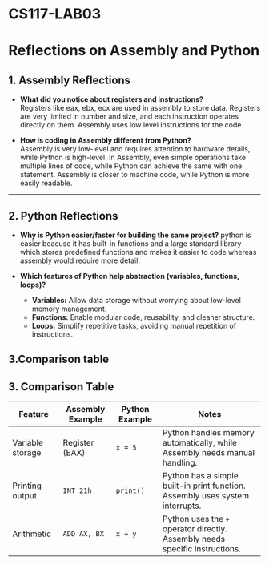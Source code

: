 # CS117-LAB03
# Reflections on Assembly and Python

## 1. Assembly Reflections

- **What did you notice about registers and instructions?**  
Registers like eax, ebx, ecx are used in assembly to store data. Registers are very limited in number and size, and each instruction operates directly on them. Assembly uses low level instructions for the code.

- **How is coding in Assembly different from Python?**  
  Assembly is very low-level and requires attention to hardware details, while Python is high-level. In Assembly, even simple operations take multiple lines of code, while Python can achieve the same with one statement. Assembly is closer to machine code, while Python is more easily readable.

---

## 2. Python Reflections

- **Why is Python easier/faster for building the same project?**
  python is easier beacuse it has built-in functions and a large standard library which stores predefined functions and makes it easier to code whereas assembly would require more detail.

- **Which features of Python help abstraction (variables, functions, loops)?**  
  - **Variables:** Allow data storage without worrying about low-level memory management.  
  - **Functions:** Enable modular code, reusability, and cleaner structure.  
  - **Loops:** Simplify repetitive tasks, avoiding manual repetition of instructions.  
## 3.Comparison table
## 3. Comparison Table

| Feature          | Assembly Example | Python Example | Notes |
|------------------|------------------|----------------|-------|
| Variable storage | Register (EAX)   | `x = 5`        | Python handles memory automatically, while Assembly needs manual handling. |
| Printing output  | `INT 21h`        | `print()`      | Python has a simple built-in print function. Assembly uses system interrupts. |
| Arithmetic       | `ADD AX, BX`     | `x + y`        | Python uses the `+` operator directly. Assembly needs specific instructions. |


